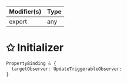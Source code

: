 | Modifier(s)                            | Type                     |
|----------------------------------------|--------------------------|
| export | any |

# &#10025; Initializer

```ts
PropertyBinding & {
  targetObserver: UpdateTriggerableObserver;
}
```